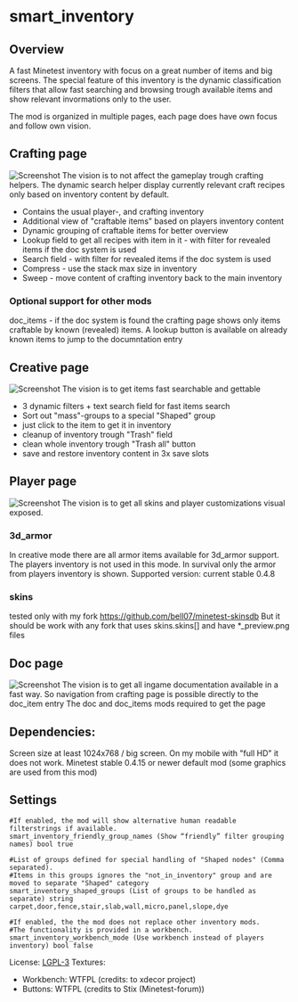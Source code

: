 # smart_inventory

## Overview
A fast Minetest inventory with focus on a great number of items and big screens. The special feature of this inventory is the dynamic classification filters that allow fast searching and browsing trough available items and show relevant invormations only to the user.

The mod is organized in multiple pages, each page does have own focus and follow own vision.

## Crafting page
![Screenshot](https://github.com/bell07/minetest-smart_inventory/blob/master/screenshot.png)
The vision is to not affect the gameplay trough crafting helpers. The dynamic search helper display currently relevant craft recipes only based on inventory content by default.
- Contains the usual player-, and crafting inventory
- Additional view of "craftable items" based on players inventory content
- Dynamic grouping of craftable items for better overview
- Lookup field to get all recipes with item in it - with filter for revealed items if the doc system is used
- Search field - with filter for revealed items if the doc system is used
- Compress - use the stack max size in inventory
- Sweep - move content of crafting inventory back to the main inventory

### Optional support for other mods
doc_items - if the doc system is found the crafting page shows only items craftable by known (revealed) items.
A lookup button is available on already known items to jump to the documntation entry


## Creative page
![Screenshot](https://github.com/bell07/minetest-smart_inventory/blob/master/screenshot_20170408_221250.png)
The vision is to get items fast searchable and gettable
- 3 dynamic filters + text search field for fast items search
- Sort out "mass"-groups to a special "Shaped" group
- just click to the item to get it in inventory
- cleanup of inventory trough "Trash" field
- clean whole inventory trough "Trash all" button
- save and restore inventory content in 3x save slots

## Player page
![Screenshot](https://github.com/bell07/minetest-smart_inventory/blob/master/screenshot_20170317_175415.png)
The vision is to get all skins and player customizations visual exposed.

### 3d_armor
In creative mode there are all armor items available for 3d_armor support. The players inventory is not used in this mode. In survival only the armor from players inventory is shown.
Supported version: current stable 0.4.8

### skins
tested only with my fork https://github.com/bell07/minetest-skinsdb
But it should be work with any fork that uses skins.skins[] and have *_preview.png files

## Doc page
![Screenshot](https://github.com/bell07/minetest-smart_inventory/blob/master/screenshot_20170812_012249.png)
The vision is to get all ingame documentation available in a fast way. So navigation from crafting page is possible directly to the doc_item entry
The doc and doc_items mods required to get the page


## Dependencies: 
Screen size at least 1024x768 / big screen. On my mobile with "full HD" it does not work.
Minetest stable 0.4.15 or newer
default mod (some graphics are used from this mod)



## Settings
```
#If enabled, the mod will show alternative human readable filterstrings if available.
smart_inventory_friendly_group_names (Show “friendly” filter grouping names) bool true

#List of groups defined for special handling of "Shaped nodes" (Comma separated).
#Items in this groups ignores the "not_in_inventory" group and are moved to separate "Shaped" category
smart_inventory_shaped_groups (List of groups to be handled as separate) string carpet,door,fence,stair,slab,wall,micro,panel,slope,dye

#If enabled, the the mod does not replace other inventory mods.
#The functionality is provided in a workbench.
smart_inventory_workbench_mode (Use workbench instead of players inventory) bool false
```

License: [LGPL-3](https://github.com/bell07/minetest-smart_inventory/blob/master/LICENSE)
Textures:
  - Workbench: WTFPL (credits: to xdecor project)
  - Buttons: WTFPL (credits to Stix (Minetest-forum))
